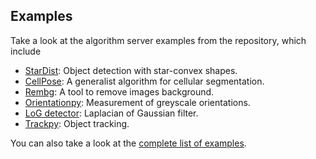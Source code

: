 ## Examples

Take a look at the algorithm server examples from the repository, which include

  - [StarDist](https://github.com/Imaging-Server-Kit/imaging-server-kit/tree/main/examples/servers/serverkit-stardist): Object detection with star-convex shapes.
  - [CellPose](https://github.com/Imaging-Server-Kit/imaging-server-kit/tree/main/examples/servers/serverkit-cellpose): A generalist algorithm for cellular segmentation.
  - [Rembg](https://github.com/Imaging-Server-Kit/imaging-server-kit/tree/main/examples/servers/serverkit-rembg): A tool to remove images background.
  - [Orientationpy](https://github.com/Imaging-Server-Kit/imaging-server-kit/tree/main/examples/servers/serverkit-orientationpy): Measurement of greyscale orientations.
  - [LoG detector](https://github.com/Imaging-Server-Kit/imaging-server-kit/tree/main/examples/servers/serverkit-skimage-log): Laplacian of Gaussian filter.
  - [Trackpy](https://github.com/Imaging-Server-Kit/imaging-server-kit/tree/main/examples/servers/serverkit-trackpy): Object tracking.

You can also take a look at the [complete list of examples](https://github.com/orgs/Imaging-Server-Kit/repositories).